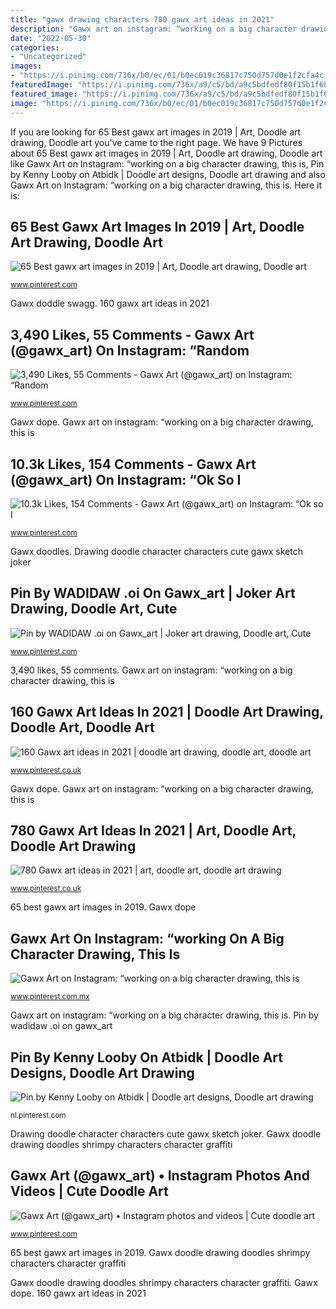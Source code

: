 ```yaml
---
title: "gawx drawing characters 780 gawx art ideas in 2021"
description: "Gawx art on instagram: “working on a big character drawing, this is"
date: "2022-05-30"
categories:
- "Uncategorized"
images:
- "https://i.pinimg.com/736x/b0/ec/01/b0ec019c36817c750d757d0e1f2cfa4c.jpg"
featuredImage: "https://i.pinimg.com/736x/a9/c5/bd/a9c5bdfedf80f15b1f6b1a30d82f8d5c.jpg"
featured_image: "https://i.pinimg.com/736x/a9/c5/bd/a9c5bdfedf80f15b1f6b1a30d82f8d5c.jpg"
image: "https://i.pinimg.com/736x/b0/ec/01/b0ec019c36817c750d757d0e1f2cfa4c.jpg"
---
```


If you are looking for 65 Best gawx art images in 2019 | Art, Doodle art drawing, Doodle art you've came to the right page. We have 9 Pictures about 65 Best gawx art images in 2019 | Art, Doodle art drawing, Doodle art like Gawx Art on Instagram: “working on a big character drawing, this is, Pin by Kenny Looby on Atbidk | Doodle art designs, Doodle art drawing and also Gawx Art on Instagram: “working on a big character drawing, this is. Here it is:

## 65 Best Gawx Art Images In 2019 | Art, Doodle Art Drawing, Doodle Art

![65 Best gawx art images in 2019 | Art, Doodle art drawing, Doodle art](https://i.pinimg.com/236x/fc/bb/12/fcbb122b0af71169ae0b10aec6674132.jpg "10.3k likes, 154 comments")

<small>www.pinterest.com</small>

Gawx doddle swagg. 160 gawx art ideas in 2021

## 3,490 Likes, 55 Comments - Gawx Art (@gawx_art) On Instagram: “Random

![3,490 Likes, 55 Comments - Gawx Art (@gawx_art) on Instagram: “Random](https://i.pinimg.com/736x/a9/c5/bd/a9c5bdfedf80f15b1f6b1a30d82f8d5c.jpg "Gawx vexx gwax")

<small>www.pinterest.com</small>

Gawx dope. Gawx art on instagram: “working on a big character drawing, this is

## 10.3k Likes, 154 Comments - Gawx Art (@gawx_art) On Instagram: “Ok So I

![10.3k Likes, 154 Comments - Gawx Art (@gawx_art) on Instagram: “Ok so I](https://i.pinimg.com/736x/f4/cf/85/f4cf85529711ed39b8d1d6f170d9aaf0.jpg "Drawing doodle character characters cute gawx sketch joker")

<small>www.pinterest.com</small>

Gawx doodles. Drawing doodle character characters cute gawx sketch joker

## Pin By WADIDAW .oi On Gawx_art | Joker Art Drawing, Doodle Art, Cute

![Pin by WADIDAW .oi on Gawx_art | Joker art drawing, Doodle art, Cute](https://i.pinimg.com/736x/19/e3/ac/19e3ac16f5cf59e811e5596bc182e7f7.jpg "Gawx vexx gwax")

<small>www.pinterest.com</small>

3,490 likes, 55 comments. Gawx art on instagram: “working on a big character drawing, this is

## 160 Gawx Art Ideas In 2021 | Doodle Art Drawing, Doodle Art, Doodle Art

![160 Gawx art ideas in 2021 | doodle art drawing, doodle art, doodle art](https://i.pinimg.com/474x/cd/a1/70/cda170041b3d713238d49f51771761d7.jpg "10.3k likes, 154 comments")

<small>www.pinterest.co.uk</small>

Gawx dope. Gawx art on instagram: “working on a big character drawing, this is

## 780 Gawx Art Ideas In 2021 | Art, Doodle Art, Doodle Art Drawing

![780 Gawx art ideas in 2021 | art, doodle art, doodle art drawing](https://i.pinimg.com/474x/ac/c0/2e/acc02e51113887b47619dac5c53765bb.jpg "65 best gawx art images in 2019")

<small>www.pinterest.co.uk</small>

65 best gawx art images in 2019. Gawx dope

## Gawx Art On Instagram: “working On A Big Character Drawing, This Is

![Gawx Art on Instagram: “working on a big character drawing, this is](https://i.pinimg.com/736x/b0/ec/01/b0ec019c36817c750d757d0e1f2cfa4c.jpg "780 gawx art ideas in 2021")

<small>www.pinterest.com.mx</small>

Gawx art on instagram: “working on a big character drawing, this is. Pin by wadidaw .oi on gawx_art

## Pin By Kenny Looby On Atbidk | Doodle Art Designs, Doodle Art Drawing

![Pin by Kenny Looby on Atbidk | Doodle art designs, Doodle art drawing](https://i.pinimg.com/736x/ba/e1/c9/bae1c984cb8bb8914b7fab4669cb7078.jpg "Gawx dope")

<small>nl.pinterest.com</small>

Drawing doodle character characters cute gawx sketch joker. Gawx doodle drawing doodles shrimpy characters character graffiti

## Gawx Art (@gawx_art) • Instagram Photos And Videos | Cute Doodle Art

![Gawx Art (@gawx_art) • Instagram photos and videos | Cute doodle art](https://i.pinimg.com/originals/e2/89/69/e28969cab22aa76be01507df00d3fde2.png "160 gawx art ideas in 2021")

<small>www.pinterest.com</small>

65 best gawx art images in 2019. Gawx doodle drawing doodles shrimpy characters character graffiti

Gawx doodle drawing doodles shrimpy characters character graffiti. Gawx dope. 160 gawx art ideas in 2021
